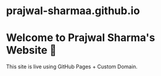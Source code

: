 # prajwal-sharmaa.github.io
<!DOCTYPE html>
<html lang="en">
<head>
  <meta charset="UTF-8">
  <meta name="viewport" content="width=device-width, initial-scale=1.0">
  <title>Prajwal Sharma</title>
</head>
<body>
  <h1>Welcome to Prajwal Sharma's Website 🚀</h1>
  <p>This site is live using GitHub Pages + Custom Domain.</p>
</body>
</html>
